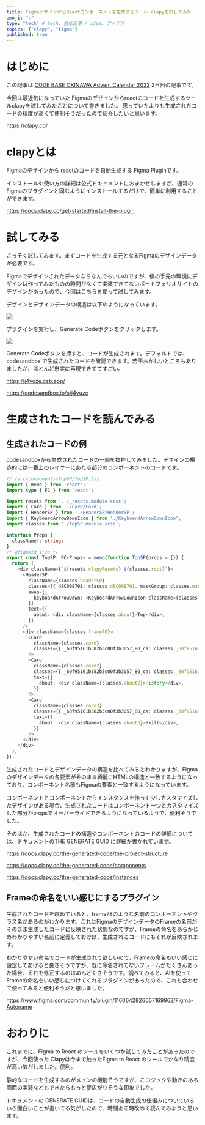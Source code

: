 ```yaml
---
title: FigmaデザインからReactコンポーネントを生成するツール clapyを試してみた
emoji: "✨"
type: "tech" # tech: 技術記事 / idea: アイデア
topics: ["clapy", "figma"]
published: true
---
```


# はじめに

この記事は [CODE BASE OKINAWA Advent Calendar 2022](https://adventar.org/calendars/7795) 2日目の記事です。

今回は最近気になっていた Figmaのデザインからreactのコードを生成するツールclapyを試してみたことについて書きました。
思っていたよりも生成されたコードの精度が高くて便利そうだったので紹介したいと思います。

https://clapy.co/


# clapyとは

Figmaのデザインから reactのコードを自動生成する Figma Pluginです。

インストールや使い方の詳細は公式ドキュメントにおまかせしますが、通常のFigmaのプラグインと同じようにインストールするだけで、簡単に利用することができます。


https://docs.clapy.co/get-started/install-the-plugin

# 試してみる

さっそく試してみます。まずコードを生成する元となるFigmaのデザインデータが必要です。

Figmaでデザインされたデータならなんでもいいのですが、僕の手元の環境にデザインは作ってみたものの時間がなくて実装できてないポートフォリオサイトのデザインがあったので、今回はこちらを使って試してみます。

デザインとデザインデータの構造は以下のようになっています。

![](https://storage.googleapis.com/zenn-user-upload/f3c898c3d52a-20221130.png)

プラグインを実行し、Generate Codeボタンをクリックします。

![](https://storage.googleapis.com/zenn-user-upload/e3e83d76dea9-20221130.png)

Generate Codeボタンを押すと、コードが生成されます。デフォルトでは、codesandbox で生成されたコードを確認できます。若干おかしいところもありましたが、ほとんど忠実に再現できててすごい。

https://j4vuze.csb.app/

https://codesandbox.io/s/j4vuze

# 生成されたコードを読んでみる

## 生成されたコードの例

codesandboxから生成されたコードの一部を抜粋してみました。デザインの構造的には一番上のレイヤーにあたる部分のコンポーネントのコードです。

```typescript
// /src/components/TopSP/TopSP.tsx
import { memo } from 'react';
import type { FC } from 'react';

import resets from '../_resets.module.scss';
import { Card } from './Card/Card';
import { HeaderSP } from './HeaderSP/HeaderSP';
import { KeyboardArrowDownIcon } from './KeyboardArrowDownIcon';
import classes from './TopSP.module.scss';

interface Props {
  className?: string;
}
/* @figmaId 1:28 */
export const TopSP: FC<Props> = memo(function TopSP(props = {}) {
  return (
    <div className={`${resets.clapyResets} ${classes.root}`}>
      <HeaderSP
        className={classes.headerSP}
        classes={{ dSC008701: classes.dSC008701, maskGroup: classes.maskGroup }}
        swap={{
          keyboardArrowDown: <KeyboardArrowDownIcon className={classes.icon} />,
        }}
        text={{
          about: <div className={classes.about}>Top</div>,
        }}
      />
      <div className={classes.frame78}>
        <Card
          className={classes.card}
          classes={{ _60f95161b382b3c00f3b3057_80_ca: classes._60f95161b382b3c00f3b3057_80_ca }}
        />
        <Card
          className={classes.card2}
          classes={{ _60f95161b382b3c00f3b3057_80_ca: classes._60f95161b382b3c00f3b3057_80_ca2 }}
          text={{
            about: <div className={classes.about2}>History</div>,
          }}
        />
        <Card
          className={classes.card3}
          classes={{ _60f95161b382b3c00f3b3057_80_ca: classes._60f95161b382b3c00f3b3057_80_ca3 }}
          text={{
            about: <div className={classes.about3}>Skill</div>,
          }}
        />
      </div>
    </div>
  );
});

```

生成されたコードとデザインデータの構造を比べてみるとわかりますが、Figmaのデザインデータの各要素がそのまま綺麗にHTMLの構造と一致するようになっており、コンポーネント名前もFigmaの要素と一致するようになっています。

コンポーネントとコンポーネントからインスタンスを作って少しカスタマイズしたデザインがある場合、生成されたコードはコンポーネント一つとカスタマイズした部分がpropsでオーバーライドできるようになっているようで、便利そうでした。

そのほか、生成されたコードの構造やコンポーネントのコードの詳細については、ドキュメントのTHE GENERATE GUID に詳細が書かれています。

https://docs.clapy.co/the-generated-code/the-project-structure

https://docs.clapy.co/the-generated-code/components

https://docs.clapy.co/the-generated-code/instances


## Frameの命名をいい感じにするプラグイン

生成されたコードを眺めていると、frame78のような名前のコンポーネントやクラス名があるのがわかります。これはFigmaのデザインデータのFrameの名前がそのまま生成したコードに反映された状態なのですが、Frameの命名をあらかじめわかりやすい名前に定義しておけば、生成されるコードにもそれが反映されます。


わかりやすい命名でコードが生成されて欲しいので、Frameの命名もいい感じに設定してあげると良さそうですが、既に命名されてないフレームがたくさんあった場合、それを修正するのはめんどくさそうです。調べてみると、AIを使ってFrameの命名をいい感じにつけてくれるプラグインがあったので、これも合わせて使ってみると便利そうだと思いました。

https://www.figma.com/community/plugin/1160642826057169962/Figma-Autoname



# おわりに

これまでに、Figma to React のツールをいくつか試してみたことがあったのですが、今回使った Clapyは今まで触ったFigma to React のツールでかなり精度が高い気がしました。便利。

静的なコードを生成するのがメインの機能そうですが、こロジックや動きのある画面の実装などもできたらもっと夢広がりそうな印象でした。

ドキュメントの GENERATE GUIDは、コードの自動生成の仕組みについていろいろ面白いことが書いてる気がしたので、時間ある時改めて読んでみようと思います。
